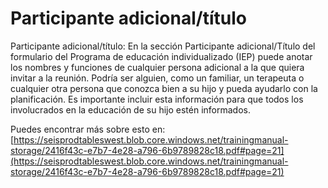 # Participante adicional/título
Participante adicional/título: En la sección Participante adicional/Título del formulario del Programa de educación individualizado (IEP) puede anotar los nombres y funciones de cualquier persona adicional a la que quiera invitar a la reunión. Podría ser alguien, como un familiar, un terapeuta o cualquier otra persona que conozca bien a su hijo y pueda ayudarlo con la planificación. Es importante incluir esta información para que todos los involucrados en la educación de su hijo estén informados.

Puedes encontrar más sobre esto en: [https://seisprodtableswest.blob.core.windows.net/trainingmanual-storage/2416f43c-e7b7-4e28-a796-6b9789828c18.pdf#page=21](https://seisprodtableswest.blob.core.windows.net/trainingmanual-storage/2416f43c-e7b7-4e28-a796-6b9789828c18.pdf#page=21)
